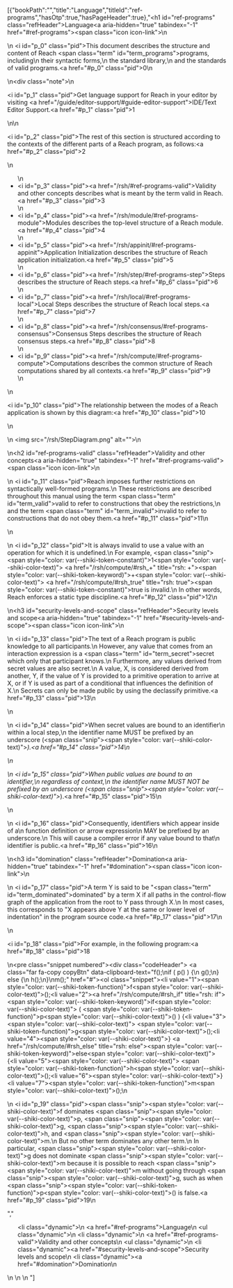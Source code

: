 [{"bookPath":"","title":"Language","titleId":"ref-programs","hasOtp":true,"hasPageHeader":true},"<h1 id=\"ref-programs\" class=\"refHeader\">Language<a aria-hidden=\"true\" tabindex=\"-1\" href=\"#ref-programs\"><span class=\"icon icon-link\"></span></a></h1>\n<p>\n  <i id=\"p_0\" class=\"pid\"></i>This document describes the structure and content of Reach <span class=\"term\" id=\"term_programs\">programs</span>, including\n  their syntactic forms,\n  the standard library,\n  and the standards of valid programs.<a href=\"#p_0\" class=\"pid\">0</a>\n</p>\n<div class=\"note\">\n  <p><i id=\"p_1\" class=\"pid\"></i>Get language support for Reach in your editor by visiting <a href=\"/guide/editor-support/#guide-editor-support\">IDE/Text Editor Support</a>.<a href=\"#p_1\" class=\"pid\">1</a></p>\n</div>\n<p><i id=\"p_2\" class=\"pid\"></i>The rest of this section is structured according to the contexts of the different parts of a Reach program, as follows:<a href=\"#p_2\" class=\"pid\">2</a></p>\n<ul>\n  <li><i id=\"p_3\" class=\"pid\"></i><a href=\"/rsh/#ref-programs-valid\">Validity and other concepts</a> describes what is meant by the term valid in Reach.<a href=\"#p_3\" class=\"pid\">3</a></li>\n  <li><i id=\"p_4\" class=\"pid\"></i><a href=\"/rsh/module/#ref-programs-module\">Modules</a> describes the top-level structure of a Reach module.<a href=\"#p_4\" class=\"pid\">4</a></li>\n  <li><i id=\"p_5\" class=\"pid\"></i><a href=\"/rsh/appinit/#ref-programs-appinit\">Application Initialization</a> describes the structure of Reach application initialization.<a href=\"#p_5\" class=\"pid\">5</a></li>\n  <li><i id=\"p_6\" class=\"pid\"></i><a href=\"/rsh/step/#ref-programs-step\">Steps</a> describes the structure of Reach steps.<a href=\"#p_6\" class=\"pid\">6</a></li>\n  <li><i id=\"p_7\" class=\"pid\"></i><a href=\"/rsh/local/#ref-programs-local\">Local Steps</a> describes the structure of Reach local steps.<a href=\"#p_7\" class=\"pid\">7</a></li>\n  <li><i id=\"p_8\" class=\"pid\"></i><a href=\"/rsh/consensus/#ref-programs-consensus\">Consensus Steps</a> describes the structure of Reach consensus steps.<a href=\"#p_8\" class=\"pid\">8</a></li>\n  <li><i id=\"p_9\" class=\"pid\"></i><a href=\"/rsh/compute/#ref-programs-compute\">Computations</a> describes the common structure of Reach computations shared by all contexts.<a href=\"#p_9\" class=\"pid\">9</a></li>\n</ul>\n<p><i id=\"p_10\" class=\"pid\"></i>The relationship between the modes of a Reach application is shown by this diagram:<a href=\"#p_10\" class=\"pid\">10</a></p>\n<p>\n  <img src=\"/rsh/StepDiagram.png\" alt=\"\">\n</p>\n<h2 id=\"ref-programs-valid\" class=\"refHeader\">Validity and other concepts<a aria-hidden=\"true\" tabindex=\"-1\" href=\"#ref-programs-valid\"><span class=\"icon icon-link\"></span></a></h2>\n<p>\n  <i id=\"p_11\" class=\"pid\"></i>Reach imposes further restrictions on syntactically well-formed programs.\n  These restrictions are described throughout this manual using the term <span class=\"term\" id=\"term_valid\">valid</span> to refer to constructions that obey the restrictions,\n  and the term <span class=\"term\" id=\"term_invalid\">invalid</span> to refer to constructions that do not obey them.<a href=\"#p_11\" class=\"pid\">11</a>\n</p>\n<p>\n  <i id=\"p_12\" class=\"pid\"></i>It is always invalid to use a value with an operation for which it is undefined.\n  For example, <span class=\"snip\"><span style=\"color: var(--shiki-token-constant)\">1</span><span style=\"color: var(--shiki-color-text)\"> </span><a href=\"/rsh/compute/#rsh_+\" title=\"rsh: +\"><span style=\"color: var(--shiki-token-keyword)\">+</span></a><span style=\"color: var(--shiki-color-text)\"> </span><a href=\"/rsh/compute/#rsh_true\" title=\"rsh: true\"><span style=\"color: var(--shiki-token-constant)\">true</span></a></span> is invalid.\n  In other words, Reach enforces a static type discipline.<a href=\"#p_12\" class=\"pid\">12</a>\n</p>\n<h3 id=\"security-levels-and-scope\" class=\"refHeader\">Security levels and scope<a aria-hidden=\"true\" tabindex=\"-1\" href=\"#security-levels-and-scope\"><span class=\"icon icon-link\"></span></a></h3>\n<p>\n  <i id=\"p_13\" class=\"pid\"></i>The text of a Reach program is public knowledge to all participants.\n  However, any value that comes from an interaction expression is a <span class=\"term\" id=\"term_secret\">secret</span> which only that participant knows.\n  Furthermore, any values derived from secret values are also secret.\n  A value, X, is considered derived from another, Y, if the value of Y is provided to a primitive operation to arrive at X, or if Y is used as part of a conditional that influences the definition of X.\n  Secrets can only be made public by using the declassify primitive.<a href=\"#p_13\" class=\"pid\">13</a>\n</p>\n<p>\n  <i id=\"p_14\" class=\"pid\"></i>When secret values are bound to an identifier\n  within a local step,\n  the identifier name MUST be prefixed by an underscore (<span class=\"snip\"><span style=\"color: var(--shiki-color-text)\">_</span></span>).<a href=\"#p_14\" class=\"pid\">14</a>\n</p>\n<p>\n  <i id=\"p_15\" class=\"pid\"></i>When public values are bound to an identifier,\n  regardless of context,\n  the identifier name MUST NOT be prefixed by an underscore (<span class=\"snip\"><span style=\"color: var(--shiki-color-text)\">_</span></span>).<a href=\"#p_15\" class=\"pid\">15</a>\n</p>\n<p>\n  <i id=\"p_16\" class=\"pid\"></i>Consequently, identifiers which appear inside of a\n  function definition or arrow expression\n  MAY be prefixed by an underscore.\n  This will cause a compiler error if any value bound to that\n  identifier is public.<a href=\"#p_16\" class=\"pid\">16</a>\n</p>\n<h3 id=\"domination\" class=\"refHeader\">Domination<a aria-hidden=\"true\" tabindex=\"-1\" href=\"#domination\"><span class=\"icon icon-link\"></span></a></h3>\n<p>\n  <i id=\"p_17\" class=\"pid\"></i>A term Y is said to be \"<span class=\"term\" id=\"term_dominated\">dominated</span>\" by a term X if all paths in the control-flow graph of the application from the root to Y pass through X.\n  In most cases, this corresponds to \"X appears above Y at the same or lower level of indentation\" in the program source code.<a href=\"#p_17\" class=\"pid\">17</a>\n</p>\n<p><i id=\"p_18\" class=\"pid\"></i>For example, in the following program:<a href=\"#p_18\" class=\"pid\">18</a></p>\n<pre class=\"snippet numbered\"><div class=\"codeHeader\">&nbsp;<a class=\"far fa-copy copyBtn\" data-clipboard-text=\"f();\nif ( p() ) {\n g();\n} else {\n h();\n}\nm();\" href=\"#\"></a></div><ol class=\"snippet\"><li value=\"1\"><span style=\"color: var(--shiki-token-function)\">f</span><span style=\"color: var(--shiki-color-text)\">();</span></li><li value=\"2\"><a href=\"/rsh/compute/#rsh_if\" title=\"rsh: if\"><span style=\"color: var(--shiki-token-keyword)\">if</span></a><span style=\"color: var(--shiki-color-text)\"> ( </span><span style=\"color: var(--shiki-token-function)\">p</span><span style=\"color: var(--shiki-color-text)\">() ) {</span></li><li value=\"3\"><span style=\"color: var(--shiki-color-text)\"> </span><span style=\"color: var(--shiki-token-function)\">g</span><span style=\"color: var(--shiki-color-text)\">();</span></li><li value=\"4\"><span style=\"color: var(--shiki-color-text)\">} </span><a href=\"/rsh/compute/#rsh_else\" title=\"rsh: else\"><span style=\"color: var(--shiki-token-keyword)\">else</span></a><span style=\"color: var(--shiki-color-text)\"> {</span></li><li value=\"5\"><span style=\"color: var(--shiki-color-text)\"> </span><span style=\"color: var(--shiki-token-function)\">h</span><span style=\"color: var(--shiki-color-text)\">();</span></li><li value=\"6\"><span style=\"color: var(--shiki-color-text)\">}</span></li><li value=\"7\"><span style=\"color: var(--shiki-token-function)\">m</span><span style=\"color: var(--shiki-color-text)\">();</span></li></ol></pre>\n<p>\n  <i id=\"p_19\" class=\"pid\"></i><span class=\"snip\"><span style=\"color: var(--shiki-color-text)\">f</span></span> dominates <span class=\"snip\"><span style=\"color: var(--shiki-color-text)\">p</span></span>, <span class=\"snip\"><span style=\"color: var(--shiki-color-text)\">g</span></span>, <span class=\"snip\"><span style=\"color: var(--shiki-color-text)\">h</span></span>, and <span class=\"snip\"><span style=\"color: var(--shiki-color-text)\">m</span></span>.\n  But no other term dominates any other term.\n  In particular, <span class=\"snip\"><span style=\"color: var(--shiki-color-text)\">g</span></span> does not dominate <span class=\"snip\"><span style=\"color: var(--shiki-color-text)\">m</span></span> because it is possible to reach <span class=\"snip\"><span style=\"color: var(--shiki-color-text)\">m</span></span> without going through <span class=\"snip\"><span style=\"color: var(--shiki-color-text)\">g</span></span>, such as when <span class=\"snip\"><span style=\"color: var(--shiki-token-function)\">p</span><span style=\"color: var(--shiki-color-text)\">()</span></span> is false.<a href=\"#p_19\" class=\"pid\">19</a>\n</p>","<ul><li class=\"dynamic\">\n    <a href=\"#ref-programs\">Language</a>\n    <ul class=\"dynamic\">\n      <li class=\"dynamic\">\n        <a href=\"#ref-programs-valid\">Validity and other concepts</a>\n        <ul class=\"dynamic\">\n          <li class=\"dynamic\"><a href=\"#security-levels-and-scope\">Security levels and scope</a></li>\n          <li class=\"dynamic\"><a href=\"#domination\">Domination</a></li>\n        </ul>\n      </li>\n    </ul>\n  </li></ul>"]